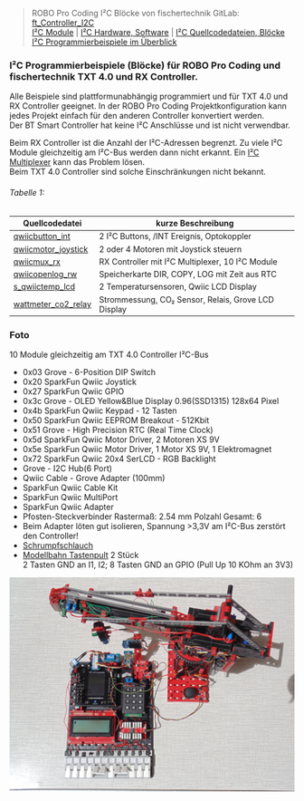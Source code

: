 
> ROBO Pro Coding I²C Blöcke von fischertechnik GitLab: [ft_Controller_I2C](https://git.fischertechnik-cloud.com/i2c/ft_Controller_I2C)\
> [I²C Module](https://elssner.github.io/ft-Controller-I2C/#tabelle-1) |
[I²C Hardware, Software](https://elssner.github.io/ft-Controller-I2C/#ic) |
[I²C Quellcodedateien, Blöcke](https://elssner.github.io/ft-Controller-I2C/#beschreibung-der-quellcodedateien-alphabetisch-geordnet)\
[I²C Programmierbeispiele im Überblick](https://elssner.github.io/ft-Controller-I2C/examples)


### I²C Programmierbeispiele (Blöcke) für ROBO Pro Coding und fischertechnik TXT 4.0 und RX Controller.

Alle Beispiele sind plattformunabhängig programmiert und für TXT 4.0 und RX Controller geeignet. In der ROBO Pro Coding Projektkonfiguration kann jedes Projekt einfach für den anderen Controller konvertiert werden.\
Der BT Smart Controller hat keine I²C Anschlüsse und ist nicht verwendbar.

Beim RX Controller ist die Anzahl der I²C-Adressen begrenzt. Zu viele I²C Module gleichzeitig am I²C-Bus werden dann nicht erkannt. Ein [I²C Multiplexer](#qwiicmux_rxpy) kann das Problem lösen.\
Beim TXT 4.0 Controller sind solche Einschränkungen nicht bekannt.


###### Tabelle 1:

Quellcodedatei|kurze Beschreibung
---|---
[qwiicbutton_int](../qwiicbutton_int)|2 I²C Buttons, /INT Ereignis, Optokoppler
[qwiicmotor_joystick](../qwiicmotor_joystick)|2 oder 4 Motoren mit Joystick steuern
[qwiicmux_rx](../qwiicmux_rx)|RX Controller mit I²C Multiplexer, 10 I²C Module
[qwiicopenlog_rw](../qwiicopenlog_rw)|Speicherkarte DIR, COPY, LOG mit Zeit aus RTC
[s_qwiictemp_lcd](../s_qwiictemp_lcd)|2 Temperatursensoren, Qwiic LCD Display
[wattmeter_co2_relay](../wattmeter_co2_relay)|Strommessung, CO₂ Sensor, Relais, Grove LCD Display

<!--

#### Hauptprogramm in der App ROBO Pro Coding
* Mit Drahtbrücken an den Eingängen `I8 I7 I6 I5` kann der Start eines bestimmten Programmierbeispiels codiert werden. [Tabelle 2](#tabelle-2) zeigt die Codierung der Eingänge.
* Beispiel 0 ruft **i2c_scan** auf und zeigt die gefundenen I²C-Adressen in der Konsole an.
* Beispiel 13 **qlaser_konsole** zeigt Werte vom Distance Sensor in der Konsole an.
* Alle anderen Beispiele können nach Übertragung des Programms auf dem Controller (ohne Verbindung zur App) gestartet werden. Nur Drahtbrücken umstecken und Programm starten.

###### Tabelle 2:
* Codierung der Eingänge, um ein Beispiel vom Hauptprogramm zu starten.
* Name des Beispiel-Blocks und aufgerufende I²C Quellcodedateien aus [Tabelle 1](#tabelle-1).

`I8`|`I7`|`I6`|`I5`|Beispiel (Block)|Quellcodedateien, I²C Module
---|---|---|---|---|---
`0`|`0`|`0`|`0`|**i2c_scan**|[i2cCode](#i2ccodepy) (immer erforderlich)
`0`|`0`|`0`|`1`|**grovelcd_rtc**|[lcd16x2](#lcd16x2py), [rtc](#rtcpy)
`0`|`0`|`1`|`0`|**grovelcd_keyboard**|[lcd16x2](#lcd16x2py), [keyboard](#keyboardpy)
`0`|`0`|`1`|`1`|**grovelcd_dipswitch**|[lcd16x2](#lcd16x2py), [dipswitch](#dipswitchpy)
`0`|`1`|`0`|`0`|**qlcd_rtc_keypad**|[qwiiclcd](#qwiiclcdpy), [rtc](#rtcpy), [qwiickeypad](#qwiickeypadpy)
`0`|`1`|`0`|`1`|**qlcd_gpio_keypad**|[qwiiclcd](#qwiiclcdpy), [qwiicgpio](#qwiicgpiopy), [qwiickeypad](#qwiickeypadpy)
`0`|`1`|`1`|`0`|**qlcd_joystick**|[qwiiclcd](#qwiiclcdpy), [qwiicjoystick](#qwiicjoystickpy)
`0`|`1`|`1`|`1`|**qbutton2_queue**|[qwiicbutton](#qwiicbuttonpy)
`1`|`0`|`0`|`0`|**oled_zeichnen**|[oled](#oledpy), [oled_geometrie](#oled_geometriepy)
`1`|`0`|`0`|`1`|**oled_eeprom_copy**|[oled](#oledpy), [qwiiceeprom](#qwiiceeprompy)
`1`|`0`|`1`|`0`|**oled_eeprom_rtc**|[oled](#oledpy), [oled_geometrie](#oled_geometriepy), [qwiiceeprom](#qwiiceeprompy), [rtc](#rtcpy)
`1`|`0`|`1`|`1`|**oled2_systemtime**|[oled](#oledpy), [oled_geometrie](#oled_geometriepy), [advanced](#advancedpy)
`1`|`1`|`0`|`0`|**qlcd_qus_qir**|[qwiiclcd](#qwiiclcdpy), [s_qwiicultrasonic](#s_qwiicultrasonicpy), [s_qwiicinfrared](#s_qwiicinfraredpy)
`1`|`1`|`0`|`1`|**qlaser_konsole**|[s_qwiiclaser](#s_qwiiclaserpy)
`1`|`1`|`1`|`0`|**joy_2motoren**|[qwiicjoystick](#qwiicjoystickpy), [qwiicmotor](#qwiicmotorpy)
`1`|`1`|`1`|`1`|**joy_4motoren**|[qwiicjoystick](#qwiicjoystickpy), [qwiicmotor](#qwiicmotorpy)

#### Beispiele.py
* Programmierbeispiele zeigen die Nutzung mehrerer I²C Module gleichzeitig.
* Alle Programme sind für TXT 4.0 und (nach Projekt konvertieren) RX Controller geeignet.

###### Tabelle 3:

n|Beispiel (Block)|Beschreibung
---|---|---
0|**i2c_scan**|I²C-Adressen der angeschlossenen Module in Konsole
1|**grovelcd_rtc**|Grove LCD 16x2 zeigt Uhrzeit und Datum an.
2|**grovelcd_keyboard**|Grove LCD 16x2 schreiben mit Card Keyboard (50 Tasten).
3|**grovelcd_dipswitch**|Grove LCD 16x2 mit 6 DIP Schaltern oder 5-Way Switch.
4|**qlcd_rtc_keypad**|Qwiic LCD 16x2 oder 20x4 Uhr stellen und anzeigen.
5|**qlcd_gpio_keypad**|Qwiic LCD 16x2 oder 20x4 8 Bit Zeichencode Eingabe mit GPIO.
6|**qlcd_joystick**|Qwiic LCD 16x2 oder 20x4 zeigt Joystick Positionen an.
7|**qbutton2_queue**|2 Qwiic Buttons mit LED, FIFO in Konsole anzeigen.
8|**oled_zeichnen**|OLED 128x64 oder 128x128 Linien und Kreise anzeigen.
9|**oled_eeprom_copy**|OLED 128x64 oder 128x128 Zeichensatz aus EEPROM anzeigen.
10|**oled_eeprom_rtc**|OLED 128x64 oder 128x128 Datum, Uhrzeit digital und analog.
11|**oled2_systemtime**|2 OLED Displays, verschiedener Inhalt, Analoguhr System-Zeit.
12|**qlcd_qus_qir**|Qwiic LCD zeigt 2 Sensoren (Abstand und Nähe) an.
13|**qlaser_konsole**|Laser Distance Sensor in Konsole anzeigen.
14|**joy_2motoren**|2 Motoren (1 Modul) mit Joystick steuern.
15|**joy_4motoren**|4 Motoren (2 Module) mit Joystick umschalten und steuern.



### Beschreibung der Beispiele (Quellcodedateien alphabetisch geordnet)
Inhaltsverzeichnis: [Tabelle 1](#tabelle-1)


#### qwiicbutton_int.py

* Quellcodedateien: **[qwiicbutton](../#qwiicbuttonpy)**, **[dipswitch](../#dipswitchpy)**
* [I²C Module mit Hardware Interrupt](../#ic-module-mit-hardware-interrupt)
* Laden von fischertechnik GitLab: [I2C_Buttons_DipSwitch_Relay](https://git.fischertechnik-cloud.com/i2c/I2C_Buttons_DipSwitch_Relay)

[![](DSC00417_512.JPG)](DSC00417.JPG)

I²C Module, die eine Eingabe machen wie Buttons, müssen normalerweise in einer dauerhaft Schleife ständig über den I²C-Bus abgefragt werden, ob sich der Zustand geändert hat.\
Solche I²C Module haben oft einen zusätzlichen (Löt-) Interrupt-Pin /INT, der außerhalb vom I²C-Bus extra verdrahtet werden kann.

Die I²C Module haben 3,3V Logik, die fischertechnik Controller aber 9V Logik. Um die /INT Leitungen an einen Controller Input anzuschließen, wird ein Optokoppler empfohlen.
Der Optokoppler hat am Ausgang einen Fototransistor. Die Controller können am Input einen Fototransistor digital hell/dunkel abfragen. → [I²C Module mit Hardware Interrupt](../#ic-module-mit-hardware-interrupt)

Somit kann der Fototransistor an einem beliebeigen Input I1 bis I8 (beim TXT 4.0 Controller auch C1 bis C4) angeschlossen werden. 
Mit dem Block `ist Fototransistor hell` wird erkannt, ob ein Hardware /INT von einem I²C Modul aktiv ist, weil ein Button geklickt wurde. 
Nur dann wird der I²C-Bus abgefragt.




Block **buttons_polling**
* Beispiel ohne Interrupt kann beim Programmstart aufgerufen werden.
* Buttons werden in dauerhaft Schleife über den I²C-Bus abgefragt (polling).
* Keine Verdrahtung der /INT Pins erforderlich.

Block **buttons_interrupt**
* Beispiel mit Interrupt kann beim Programmstart aufgerufen werden.
* Konfiguriert Button-Interrupt *when_clicked*.
* Buttons werden nur bei aktiver /INT Leitung abgefragt, im Block **buttons_event**.
* Verdrahtung der /INT Pins über Optokoppler erforderlich.

Block **buttons_event**

* Ereignis-Blöcke werden nur vom TXT 4.0 Controller unterstützt.
* Block **buttons_event** muss in das Fototransistor Ereignis eingefügt werden.

![](fototransistor_button_event.png)
* Beim RX Controller kann der Block in einer dauerhaft Schleife abgefragt werden.

![](fototransistor_button_polling.png)
* Funktion sucht über den I²C-Bus den geklickten Button und setzt dessen /INT zurück.
* Die LED wird bei jedem Klick an und aus geschaltet.
* Der DIP Schalter steuert bei der grünen LED die Helligkeit, bei der roten die Blinkfrequenz.



#### qwiicmux_rx.py

* Quellcodedateien: **[qwiicbutton](../#qwiicbuttonpy)**, **[dipswitch](../#dipswitchpy)**
* Laden von fischertechnik GitLab: [I2C_Multiplexer](https://git.fischertechnik-cloud.com/i2c/I2C_Multiplexer)


[![](DSC00409_256.JPG)](DSC00409.JPG) [![](DSC00415_256.JPG)](DSC00415.JPG)


Beispiel 10 I²C Module gleichzeitig mit Multiplexer. Funktioniert am RX Controller, der nur 2 bis 3 I²C-Adressen gleichzeitig erkennt.
[Beispiel Projekt](https://git.fischertechnik-cloud.com/i2c/I2C_Multiplexer) | [Foto](https://git.fischertechnik-cloud.com/i2c/I2C_Multiplexer/-/blob/master/fotos/DSC00409.JPG)

Block **qmux_rx1**
* Beispiel kann beim Programmstart aufgerufen werden.
* 3 Displays, EEPROM, Keypad, GPIO, RTC, Speicherkarte, Ultraschallsensor und Multiplexer.

-->

### Foto

10 Module gleichzeitig am TXT 4.0 Controller I²C-Bus
* 0x03 Grove - 6-Position DIP Switch
* 0x20 SparkFun Qwiic Joystick
* 0x27 SparkFun Qwiic GPIO
* 0x3c Grove - OLED Yellow&Blue Display 0.96(SSD1315) 128x64 Pixel
* 0x4b SparkFun Qwiic Keypad - 12 Tasten
* 0x50 SparkFun Qwiic EEPROM Breakout - 512Kbit
* 0x51 Grove - High Precision RTC (Real Time Clock)
* 0x5d SparkFun Qwiic Motor Driver, 2 Motoren XS 9V
* 0x5e SparkFun Qwiic Motor Driver, 1 Motor XS 9V, 1 Elektromagnet
* 0x72 SparkFun Qwiic 20x4 SerLCD - RGB Backlight
* Grove - I2C Hub(6 Port)
* Qwiic Cable - Grove Adapter (100mm)
* SparkFun Qwiic Cable Kit
* SparkFun Qwiic MultiPort
* SparkFun Qwiic Adapter
* Pfosten-Steckverbinder Rastermaß: 2.54 mm Polzahl Gesamt: 6
* Beim Adapter löten gut isolieren, Spannung >3,3V am I²C-Bus zerstört den Controller!
* [Schrumpfschlauch](https://www.conrad.de/de/p/tru-components-t1904ca026-schrumpfschlauch-ohne-kleber-schwarz-1-50-mm-0-80-mm-schrumpfrate-2-1-1-m-2108776.html)
* [Modellbahn Tastenpult](https://www.tillig.com/Produkte/produktinfo-08211.html) 2 Stück\
2 Tasten GND an I1, I2; 8 Tasten GND an GPIO (Pull Up 10 KOhm an 3V3)

![](DSC00388.JPG)

